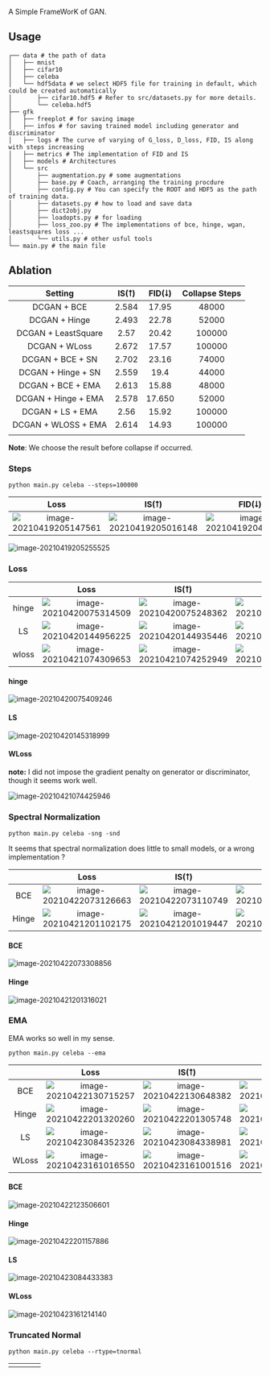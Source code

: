 



A Simple FrameWorK of GAN.



## Usage



```
┌── data # the path of data
│	├── mnist
│	├── cifar10
│	├── celeba
│	└── hdf5data # we select HDF5 file for training in default, which could be created automatically
│		├── cifar10.hdf5 # Refer to src/datasets.py for more details.
│		└── celeba.hdf5
├── gfk
│	├── freeplot # for saving image
│	├── infos # for saving trained model including generator and discriminator
│	├── logs # The curve of varying of G_loss, D_loss, FID, IS along with steps increasing
│	├── metrics # The implementation of FID and IS
│	├── models # Architectures
│	└── src
│		├── augmentation.py # some augmentations
│		├── base.py # Coach, arranging the training procdure
│		├── config.py # You can specify the ROOT and HDF5 as the path of training data.
│		├── datasets.py # how to load and save data
│		├── dict2obj.py
│		├── loadopts.py # for loading
│		├── loss_zoo.py # The implementations of bce, hinge, wgan, leastsquares loss ...
│		└── utils.py # other usful tools
└── main.py # the main file
```





## Ablation



|       Setting       | IS(⭡) | FID(⭣) | Collapse Steps |
| :-----------------: | :---: | :----: | :------------: |
|     DCGAN + BCE     | 2.584 | 17.95  |     48000      |
|    DCGAN + Hinge    | 2.493 | 22.78  |     52000      |
| DCGAN + LeastSquare | 2.57  | 20.42  |     100000     |
|    DCGAN + WLoss    | 2.672 | 17.57  |     100000     |
|  DCGAN + BCE + SN   | 2.702 | 23.16  |     74000      |
| DCGAN + Hinge + SN  | 2.559 |  19.4  |     44000      |
|  DCGAN + BCE + EMA  | 2.613 | 15.88  |     48000      |
| DCGAN + Hinge + EMA | 2.578 | 17.650 |     52000      |
|  DCGAN + LS + EMA   | 2.56  | 15.92  |     100000     |
| DCGAN + WLOSS + EMA | 2.614 | 14.93  |     100000     |
|                     |       |        |                |



**Note**: We choose the result before collapse if occurred.



### Steps



```
python main.py celeba --steps=100000
```



|                             Loss                             |                            IS(⭡)                             |                            FID(⭣)                            |
| :----------------------------------------------------------: | :----------------------------------------------------------: | :----------------------------------------------------------: |
| ![image-20210419205147561](README.assets/image-20210419205147561.png) | ![image-20210419205016148](README.assets/image-20210419205016148.png) | ![image-20210419204921420](README.assets/image-20210419204921420.png) |



![image-20210419205255525](README.assets/image-20210419205255525.png)



### Loss



|       |                             Loss                             |                            IS(⭡)                             |                            FID(⭣)                            |
| :---: | :----------------------------------------------------------: | :----------------------------------------------------------: | :----------------------------------------------------------: |
| hinge | ![image-20210420075314509](README.assets/image-20210420075314509.png) | ![image-20210420075248362](README.assets/image-20210420075248362.png) | ![image-20210420075141332](README.assets/image-20210420075141332.png) |
|  LS   | ![image-20210420144956225](README.assets/image-20210420144956225.png) | ![image-20210420144935446](README.assets/image-20210420144935446.png) | ![image-20210420144913703](README.assets/image-20210420144913703.png) |
| wloss | ![image-20210421074309653](README.assets/image-20210421074309653.png) | ![image-20210421074252949](README.assets/image-20210421074252949.png) | ![image-20210421074235640](README.assets/image-20210421074235640.png) |



#### hinge

![image-20210420075409246](README.assets/image-20210420075409246.png)



#### LS



![image-20210420145318999](README.assets/image-20210420145318999.png)



#### WLoss

**note:** I did not impose the gradient penalty on generator or discriminator, though it seems work well.

![image-20210421074425946](README.assets/image-20210421074425946.png)



### Spectral Normalization



```
python main.py celeba -sng -snd
```



It seems that spectral normalization does little to small models, or a wrong implementation ?



|       |                             Loss                             |                            IS(⭡)                             |                            FID(⭣)                            |
| :---: | :----------------------------------------------------------: | :----------------------------------------------------------: | :----------------------------------------------------------: |
|  BCE  | ![image-20210422073126663](README.assets/image-20210422073126663.png) | ![image-20210422073110749](README.assets/image-20210422073110749.png) | ![image-20210422073055536](README.assets/image-20210422073055536.png) |
| Hinge | ![image-20210421201102175](README.assets/image-20210421201102175.png) | ![image-20210421201019447](README.assets/image-20210421201019447.png) | ![image-20210421200952582](README.assets/image-20210421200952582.png) |



#### BCE



![image-20210422073308856](README.assets/image-20210422073308856.png)



#### Hinge



![image-20210421201316021](README.assets/image-20210421201316021.png)



### EMA



EMA works so well in my sense.

```
python main.py celeba --ema
```





|       |                             Loss                             |                            IS(⭡)                             |                            FID(⭣)                            |
| :---: | :----------------------------------------------------------: | :----------------------------------------------------------: | :----------------------------------------------------------: |
|  BCE  | ![image-20210422130715257](README.assets/image-20210422130715257.png) | ![image-20210422130648382](README.assets/image-20210422130648382.png) | ![image-20210422130631905](README.assets/image-20210422130631905.png) |
| Hinge | ![image-20210422201320260](README.assets/image-20210422201320260.png) | ![image-20210422201305748](README.assets/image-20210422201305748.png) | ![image-20210422201249695](README.assets/image-20210422201249695.png) |
|  LS   | ![image-20210423084352326](README.assets/image-20210423084352326.png) | ![image-20210423084338981](README.assets/image-20210423084338981.png) | ![image-20210423084320402](README.assets/image-20210423084320402.png) |
| WLoss | ![image-20210423161016550](README.assets/image-20210423161016550.png) | ![image-20210423161001516](README.assets/image-20210423161001516.png) | ![image-20210423160948402](README.assets/image-20210423160948402.png) |



####  BCE

![image-20210422123506601](README.assets/image-20210422123506601.png)



#### Hinge



![image-20210422201157886](README.assets/image-20210422201157886.png)



#### LS



![image-20210423084433383](README.assets/image-20210423084433383.png)



#### WLoss



![image-20210423161214140](README.assets/image-20210423161214140.png)



### Truncated Normal



```
python main.py celeba --rtype=tnormal
```



|      |      |      |      |
| :--: | :--: | :--: | :--: |
|      |      |      |      |

